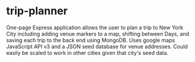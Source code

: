 trip-planner
============

One-page Express application allows the user to plan a trip to New York City including adding venue markers to a map, shifting between Days, and saving each trip to the back end using MongoDB.  Uses google maps JavaScript API v3 and a JSON seed database for venue addresses.  Could easily be scaled to work in other cities given that city's seed data.
